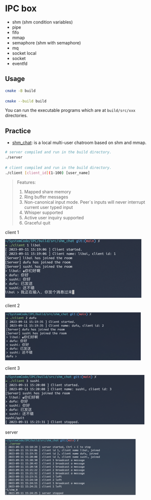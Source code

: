 # IPC box

- shm (shm condition variables)
- pipe
- fifo
- mmap
- semaphore (shm with semaphore)
- mq
- socket local
- socket
- eventfd



## Usage

```sh
cmake -B build

cmake --build build
```

You can run the executable programs which are at `build/src/xxx` directories.

## Practice


- [shm_chat](./src/shm_chat): is a local multi-user chatroom based on shm and mmap.
```sh
# server compiled and run in the build directory.
./server

# client compiled and run in the build directory.
./client [client_id](1-100) [user_name]
```

> Features:
>
> 1. Mapped share memory
> 2. Ring buffer messages
> 3. Non-canonical input mode. Peer`s inputs will never interrupt current user typed input
> 4. Whisper supported
> 5. Active user inquiry supported
> 6. Graceful quit

client 1

<img src="images/README/image-20230911152226013.png" alt="image-20230911152226013" style="zoom:50%;" />

client 2 

<img src="images/README/image-20230911152258608.png" alt="image-20230911152258608" style="zoom:45%;" />

client 3

<img src="images/README/image-20230911152349854.png" alt="image-20230911152349854" style="zoom:48%;" />

server

<img src="images/README/image-20230911152448826.png" alt="image-20230911152448826" style="zoom:42%;" />

